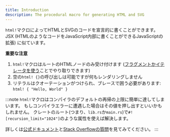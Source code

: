 ```yaml
---
title: Introduction
description: The procedural macro for generating HTML and SVG
---
```


`html!`マクロによってHTMLとSVGのコードを宣言的に書くことができます。
JSX \(HTMLのようなコードをJavaScript内部に書くことができるJavaScriptの拡張\) に似ています。

**重要な注意**

1. `html!`マクロはルートのHTMLノードのみ受け付けます \([フラグメントかイテレータを使う](html/lists)ことでやり取りできます\)
2. 空の`html! {}`の呼び出しは可能ですが何もレンダリングしません
3. リテラルはクオーテーションがつけられ、ブレースで囲う必要があります: `html! { "Hello, World" }`

:::note
`html!`マクロはコンパイラのデフォルトの再帰の上限に簡単に達してしまいます。
もしコンパイラエラーに遭遇した場合はその値を押し出すといいかもしれません。
クレートのルート\(つまり、`lib.rs`か`main.rs`\)で`#![recursion_limit="1024"]`のような属性を使えば解決します。

詳しくは[公式ドキュメント](https://doc.rust-lang.org/reference/attributes/limits.html#the-recursion_limit-attribute)と[Stack Overflowの質問](https://stackoverflow.com/questions/27454761/what-is-a-crate-attribute-and-where-do-i-add-it)を見てみてください。
:::